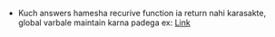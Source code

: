 - Kuch answers hamesha recurive function ia return nahi karasakte, global varbale maintain karna padega ex: [Link](_6_maxPathSum.java)